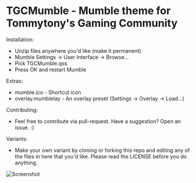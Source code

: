 TGCMumble - Mumble theme for Tommytony's Gaming Community
=======

Installation:
 - Unzip files anywhere you'd like (make it permanent)
 - Mumble Settings -> User Interface -> Browse...
 - Pick TGCMumble.qss
 - Press OK and restart Mumble

Extras:
 - mumble.ico - Shortcut icon
 - overlay.mumblelay - An overlay preset (Settings -> Overlay -> Load...)

Contributing:
 - Feel free to contribute via pull-request. Have a suggestion? Open an issue. :)

Variants:
 - Make your own variant by cloning or forking this repo and editing any of the files in here that you'd like. Please read the LICENSE before you do anything.

![Screenshot](http://i.imgur.com/7TNnPqH.png)